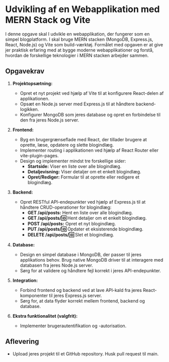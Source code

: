 
# Udvikling af en Webapplikation med MERN Stack og Vite

I denne opgave skal I udvikle en webapplikation, der fungerer som en simpel blogplatform. I skal bruge MERN stacken (MongoDB, Express.js, React, Node.js) og Vite som build-værktøj. Formålet med opgaven er at give jer praktisk erfaring med at bygge moderne webapplikationer og forstå, hvordan de forskellige teknologier i MERN stacken arbejder sammen.

## Opgavekrav
1. **Projektopsætning:**
   - Opret et nyt projekt ved hjælp af Vite til at konfigurere React-delen af applikationen.
   - Opsæt en Node.js server med Express.js til at håndtere backend-logikken.
   - Konfigurer MongoDB som jeres database og opret en forbindelse til den fra jeres Node.js server.

2. **Frontend:**
   - Byg en brugergrænseflade med React, der tillader brugere at oprette, læse, opdatere og slette blogindlæg.
   - Implementer routing i applikationen ved hjælp af React Router eller vite-plugin-pages.
   - Design og implementer mindst tre forskellige sider:
     - **Startside:** Viser en liste over alle blogindlæg.
     - **Detaljevisning:** Viser detaljer om et enkelt blogindlæg.
     - **Opret/Rediger:** Formular til at oprette eller redigere et blogindlæg.

3. **Backend:**
   - Opret RESTful API-endepunkter ved hjælp af Express.js til at håndtere CRUD-operationer for blogindlæg:
     - **GET /api/posts:** Hent en liste over alle blogindlæg.
     - **GET /api/posts/:id:** Hent detaljer om et enkelt blogindlæg.
     - **POST /api/posts:** Opret et nyt blogindlæg.
     - **PUT /api/posts/:id:** Opdater et eksisterende blogindlæg.
     - **DELETE /api/posts/:id:** Slet et blogindlæg.

4. **Database:**
   - Design en simpel database i MongoDB, der passer til jeres applikations behov. Brug native MongoDB driver til at interagere med databasen fra jeres Node.js server.
   - Sørg for at validere og håndtere fejl korrekt i jeres API-endepunkter.

5. **Integration:**
   - Forbind frontend og backend ved at lave API-kald fra jeres React-komponenter til jeres Express.js server.
   - Sørg for, at data flyder korrekt mellem frontend, backend og database.

6. **Ekstra funktionalitet (valgfrit):**
   - Implementer brugerautentifikation og -autorisation.

## Aflevering
- Upload jeres projekt til et GitHub repository. Husk pull request til main.
